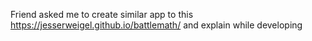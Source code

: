 Friend asked me to create similar app to this https://jesserweigel.github.io/battlemath/ and explain while developing
